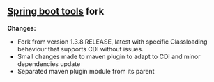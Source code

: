 ## [Spring boot tools](https://github.com/spring-projects/spring-boot) fork
**Changes:**
- Fork from version 1.3.8.RELEASE, latest with specific Classloading behaviour that supports CDI without issues.
- Small changes made to maven plugin to adapt to CDI and minor dependencies update
- Separated maven plugin module from its parent

